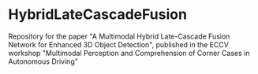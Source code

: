 # HybridLateCascadeFusion
Repository for the paper "A Multimodal Hybrid Late-Cascade Fusion Network for Enhanced 3D Object Detection", published in the ECCV workshop "Multimodal Perception and Comprehension of Corner Cases in Autonomous Driving"
